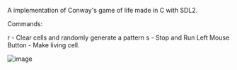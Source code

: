 A implementation of Conway's game of life made in C with SDL2.

Commands:

r - Clear cells and randomly generate a pattern
s - Stop and Run
Left Mouse Button - Make living cell.



![image](https://github.com/user-attachments/assets/d472c97e-87a0-426c-95c1-1d2accf79500)
